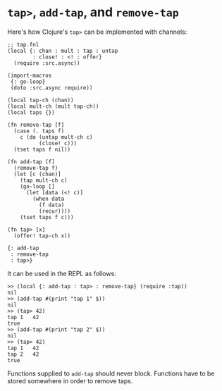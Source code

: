 # `tap>`, `add-tap`, and `remove-tap`

Here's how Clojure's `tap>` can be implemented with channels:

```fennel
;; tap.fnl
(local {: chan : mult : tap : untap
        : close! : <! : offer}
  (require :src.async))

(import-macros
 {: go-loop}
 (doto :src.async require))

(local tap-ch (chan))
(local mult-ch (mult tap-ch))
(local taps {})

(fn remove-tap [f]
  (case (. taps f)
    c (do (untap mult-ch c)
          (close! c)))
  (tset taps f nil))

(fn add-tap [f]
  (remove-tap f)
  (let [c (chan)]
    (tap mult-ch c)
    (go-loop []
      (let [data (<! c)]
        (when data
          (f data)
          (recur))))
    (tset taps f c)))

(fn tap> [x]
  (offer! tap-ch x))

{: add-tap
 : remove-tap
 : tap>}
```

It can be used in the REPL as follows:

```fennel
>> (local {: add-tap : tap> : remove-tap} (require :tap))
nil
>> (add-tap #(print "tap 1" $))
nil
>> (tap> 42)
tap 1	42
true
>> (add-tap #(print "tap 2" $))
nil
>> (tap> 42)
tap 1	42
tap 2	42
true
```

Functions supplied to `add-tap` should never block.
Functions have to be stored somewhere in order to remove taps.
